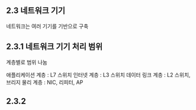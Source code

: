 ## 2.3 네트워크 기기

네트워크는 여러 기기를 기반으로 구축

## 2.3.1 네트워크 기기 처리 범위

계층별로 범위 나눔

애플리케이션 계층 : L7 스위치
인터넷 계층 : L3 스위치
데이터 링크 계층 : L2 스위치, 브리지
물리 계층 : NIC, 리피터, AP

## 2.3.2 